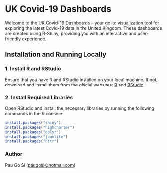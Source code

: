 # UK Covid-19 Dashboards

Welcome to the UK Covid-19 Dashboards – your go-to visualization tool for exploring the latest Covid-19 data in the United Kingdom. These dashboards are created using R-Shiny, providing you with an interactive and user-friendly experience.

## Installation and Running Locally

### 1. Install R and RStudio
Ensure that you have R and RStudio installed on your local machine. If not, download and install them from the official websites: [R](https://cran.r-project.org/) and [RStudio](https://www.rstudio.com/).

### 2. Install Required Libraries
Open RStudio and install the necessary libraries by running the following commands in the R console:

```R
install.packages("shiny")
install.packages("highcharter")
install.packages("dplyr")
install.packages("jsonlite")
install.packages("httr")
```
### Author
Pau Go Si (paugosi@hotmail.com)
